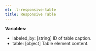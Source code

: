 ```yaml
---
el: .l-responsive-table
title: Responsive Table
---
```


__Variables:__
* labeled_by: [string] ID of table caption.
* table: [object] Table element content.

